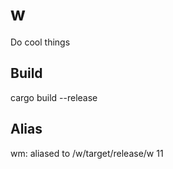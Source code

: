 # w

Do cool things

## Build
cargo build --release

## Alias
wm: aliased to <w-loc>/w/target/release/w 11
